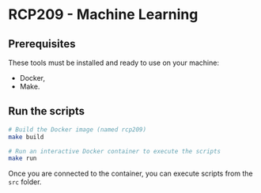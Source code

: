 # RCP209 - Machine Learning

## Prerequisites

These tools must be installed and ready to use on your machine:

- Docker,
- Make.

## Run the scripts

```sh
# Build the Docker image (named rcp209)
make build

# Run an interactive Docker container to execute the scripts
make run
```

Once you are connected to the container, you can execute scripts from the `src` folder.
